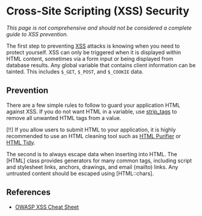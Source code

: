 # Cross-Site Scripting (XSS) Security

*This page is not comprehensive and should not be considered a complete guide to XSS prevention.*

The first step to preventing [XSS](http://wikipedia.org/wiki/Cross-Site_Scripting) attacks is knowing when you need to protect yourself. XSS can only be triggered when it is displayed within HTML content, sometimes via a form input or being displayed from database results. Any global variable that contains client information can be tainted. This includes `$_GET`, `$_POST`, and `$_COOKIE` data.

## Prevention

There are a few simple rules to follow to guard your application HTML against XSS. If you do not want HTML in a variable, use [strip_tags](http://php.net/strip_tags) to remove all unwanted HTML tags from a value.

[!!] If you allow users to submit HTML to your application, it is highly recommended to use an HTML cleaning tool such as [HTML Purifier](http://htmlpurifier.org/) or [HTML Tidy](http://php.net/tidy).

The second is to always escape data when inserting into HTML. The [HTML] class provides generators for many common tags, including script and stylesheet links, anchors, drawings, and email (mailto) links. Any untrusted content should be escaped using [HTML::chars].

## References

* [OWASP XSS Cheat Sheet](http://www.owasp.org/index.php/XSS_(Cross_Site_Scripting)_Prevention_Cheat_Sheet)